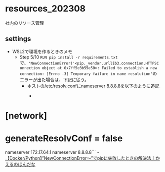 # resources_202308
社内のリソース管理

## settings
- WSL2で環境を作るときのメモ
  - Step 5/10 `RUN pip install -r requirements.txt`で、`'NewConnectionError('<pip._vendor.urllib3.connection.HTTPSConnection object at 0x7ff5e3b55e50>: Failed to establish a new connection: [Errno -3] Temporary failure in name resolution'`のエラーが出た場合は、下記に従う。
    - ホストの/etc/resolv.confにnameserver 8.8.8.8を以下のように追記
      - ```# This file was automatically generated by WSL. To stop automatic generation of this file, add the following entry to /etc/wsl.conf:
# [network]
# generateResolvConf = false
nameserver 172.17.64.1
nameserver 8.8.8.8```
    - [【Docker/Python】”NewConnectionError～”でpipに失敗したときの解決法｜かえるのほんだな](https://yukituna.com/2764/)


